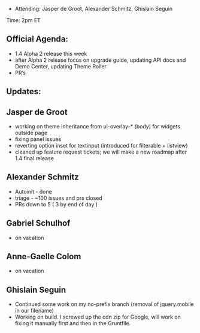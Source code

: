 * Attending: Jasper de Groot, Alexander Schmitz, Ghislain Seguin

Time: 2pm ET

## Official Agenda:
* 1.4 Alpha 2 release this week
* after Alpha 2 release focus on upgrade guide, updating API docs and Demo Center, updating Theme Roller
* PR’s

## Updates:

## Jasper de Groot
* working on theme inheritance from ui-overlay-* (body) for widgets outside page
* fixing panel issues
* reverting option inset for textinput (introduced for filterable + listview)
* cleaned up feature request tickets; we will make a new roadmap after 1.4 final release

## Alexander Schmitz
* Autoinit - done
* triage - ~100 issues and prs closed
* PRs down to 5 ( 3 by end of day )

## Gabriel Schulhof
* on vacation

## Anne-Gaelle Colom 
* on vacation

## Ghislain Seguin
* Continued some work on my no-prefix branch (removal of jquery.mobile in our filename)
* Working on build. I screwed up the cdn zip for Google, will work on fixing it manually first and then in the Gruntfile.
